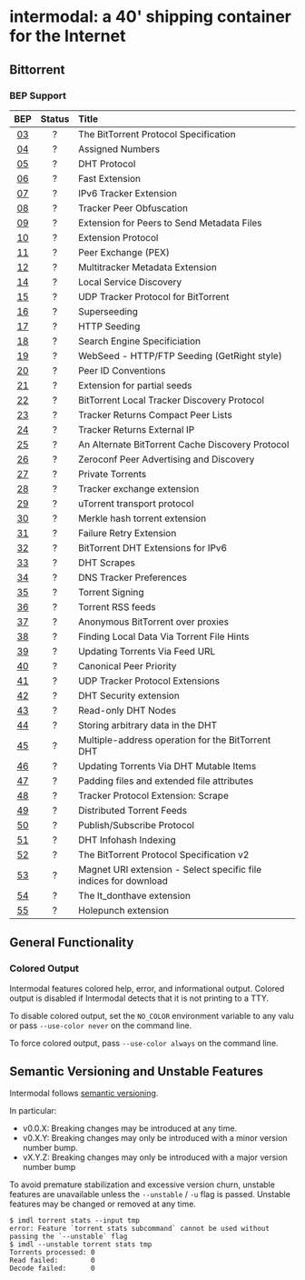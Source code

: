 # intermodal: a 40' shipping container for the Internet

## Bittorrent

### BEP Support

| BEP                                            | Status | Title                                                            |
|:----------------------------------------------:|:------:|:-----------------------------------------------------------------|
| [03](http://bittorrent.org/beps/bep_0003.html) |   ?    | The BitTorrent Protocol Specification                            |
| [04](http://bittorrent.org/beps/bep_0004.html) |   ?    | Assigned Numbers                                                 |
| [05](http://bittorrent.org/beps/bep_0005.html) |   ?    | DHT Protocol                                                     |
| [06](http://bittorrent.org/beps/bep_0006.html) |   ?    | Fast Extension                                                   |
| [07](http://bittorrent.org/beps/bep_0007.html) |   ?    | IPv6 Tracker Extension                                           |
| [08](http://bittorrent.org/beps/bep_0008.html) |   ?    | Tracker Peer Obfuscation                                         |
| [09](http://bittorrent.org/beps/bep_0009.html) |   ?    | Extension for Peers to Send Metadata Files                       |
| [10](http://bittorrent.org/beps/bep_0010.html) |   ?    | Extension Protocol                                               |
| [11](http://bittorrent.org/beps/bep_0011.html) |   ?    | Peer Exchange (PEX)                                              |
| [12](http://bittorrent.org/beps/bep_0012.html) |   ?    | Multitracker Metadata Extension                                  |
| [14](http://bittorrent.org/beps/bep_0014.html) |   ?    | Local Service Discovery                                          |
| [15](http://bittorrent.org/beps/bep_0015.html) |   ?    | UDP Tracker Protocol for BitTorrent                              |
| [16](http://bittorrent.org/beps/bep_0016.html) |   ?    | Superseeding                                                     |
| [17](http://bittorrent.org/beps/bep_0017.html) |   ?    | HTTP Seeding                                                     |
| [18](http://bittorrent.org/beps/bep_0018.html) |   ?    | Search Engine Specificiation                                     |
| [19](http://bittorrent.org/beps/bep_0019.html) |   ?    | WebSeed - HTTP/FTP Seeding (GetRight style)                      |
| [20](http://bittorrent.org/beps/bep_0020.html) |   ?    | Peer ID Conventions                                              |
| [21](http://bittorrent.org/beps/bep_0021.html) |   ?    | Extension for partial seeds                                      |
| [22](http://bittorrent.org/beps/bep_0022.html) |   ?    | BitTorrent Local Tracker Discovery Protocol                      |
| [23](http://bittorrent.org/beps/bep_0023.html) |   ?    | Tracker Returns Compact Peer Lists                               |
| [24](http://bittorrent.org/beps/bep_0024.html) |   ?    | Tracker Returns External IP                                      |
| [25](http://bittorrent.org/beps/bep_0025.html) |   ?    | An Alternate BitTorrent Cache Discovery Protocol                 |
| [26](http://bittorrent.org/beps/bep_0026.html) |   ?    | Zeroconf Peer Advertising and Discovery                          |
| [27](http://bittorrent.org/beps/bep_0027.html) |   ?    | Private Torrents                                                 |
| [28](http://bittorrent.org/beps/bep_0028.html) |   ?    | Tracker exchange extension                                       |
| [29](http://bittorrent.org/beps/bep_0029.html) |   ?    | uTorrent transport protocol                                      |
| [30](http://bittorrent.org/beps/bep_0030.html) |   ?    | Merkle hash torrent extension                                    |
| [31](http://bittorrent.org/beps/bep_0031.html) |   ?    | Failure Retry Extension                                          |
| [32](http://bittorrent.org/beps/bep_0032.html) |   ?    | BitTorrent DHT Extensions for IPv6                               |
| [33](http://bittorrent.org/beps/bep_0033.html) |   ?    | DHT Scrapes                                                      |
| [34](http://bittorrent.org/beps/bep_0034.html) |   ?    | DNS Tracker Preferences                                          |
| [35](http://bittorrent.org/beps/bep_0035.html) |   ?    | Torrent Signing                                                  |
| [36](http://bittorrent.org/beps/bep_0036.html) |   ?    | Torrent RSS feeds                                                |
| [37](http://bittorrent.org/beps/bep_0037.html) |   ?    | Anonymous BitTorrent over proxies                                |
| [38](http://bittorrent.org/beps/bep_0038.html) |   ?    | Finding Local Data Via Torrent File Hints                        |
| [39](http://bittorrent.org/beps/bep_0039.html) |   ?    | Updating Torrents Via Feed URL                                   |
| [40](http://bittorrent.org/beps/bep_0040.html) |   ?    | Canonical Peer Priority                                          |
| [41](http://bittorrent.org/beps/bep_0041.html) |   ?    | UDP Tracker Protocol Extensions                                  |
| [42](http://bittorrent.org/beps/bep_0042.html) |   ?    | DHT Security extension                                           |
| [43](http://bittorrent.org/beps/bep_0043.html) |   ?    | Read-only DHT Nodes                                              |
| [44](http://bittorrent.org/beps/bep_0044.html) |   ?    | Storing arbitrary data in the DHT                                |
| [45](http://bittorrent.org/beps/bep_0045.html) |   ?    | Multiple-address operation for the BitTorrent DHT                |
| [46](http://bittorrent.org/beps/bep_0046.html) |   ?    | Updating Torrents Via DHT Mutable Items                          |
| [47](http://bittorrent.org/beps/bep_0047.html) |   ?    | Padding files and extended file attributes                       |
| [48](http://bittorrent.org/beps/bep_0048.html) |   ?    | Tracker Protocol Extension: Scrape                               |
| [49](http://bittorrent.org/beps/bep_0049.html) |   ?    | Distributed Torrent Feeds                                        |
| [50](http://bittorrent.org/beps/bep_0050.html) |   ?    | Publish/Subscribe Protocol                                       |
| [51](http://bittorrent.org/beps/bep_0051.html) |   ?    | DHT Infohash Indexing                                            |
| [52](http://bittorrent.org/beps/bep_0052.html) |   ?    | The BitTorrent Protocol Specification v2                         |
| [53](http://bittorrent.org/beps/bep_0053.html) |   ?    | Magnet URI extension - Select specific file indices for download |
| [54](http://bittorrent.org/beps/bep_0054.html) |   ?    | The lt_donthave extension                                        |
| [55](http://bittorrent.org/beps/bep_0055.html) |   ?    | Holepunch extension                                              |

## General Functionality

### Colored Output

Intermodal features colored help, error, and informational output. Colored
output is disabled if Intermodal detects that it is not printing to a TTY.

To disable colored output, set the `NO_COLOR` environment variable to any
valu or pass `--use-color never` on the command line.

To force colored output, pass `--use-color always` on the command line.

## Semantic Versioning and Unstable Features

Intermodal follows [semantic versioning](https://semver.org/).

In particular:

- v0.0.X: Breaking changes may be introduced at any time.
- v0.X.Y: Breaking changes may only be introduced with a minor version number
  bump.
- vX.Y.Z: Breaking changes may only be introduced with a major version number
  bump

To avoid premature stabilization and excessive version churn, unstable features
are unavailable unless the `--unstable` / `-u` flag is passed. Unstable
features may be changed or removed at any time.

```
$ imdl torrent stats --input tmp
error: Feature `torrent stats subcommand` cannot be used without passing the `--unstable` flag
$ imdl --unstable torrent stats tmp
Torrents processed: 0
Read failed:        0
Decode failed:      0
```
